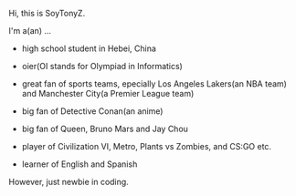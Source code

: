 Hi, this is SoyTonyZ.

I'm a(an) ...

- high school student in Hebei, China

- oier(OI stands for Olympiad in Informatics)

- great fan of sports teams, epecially Los Angeles Lakers(an NBA team) and Manchester City(a Premier League team)

- big fan of Detective Conan(an anime)

- big fan of Queen, Bruno Mars and Jay Chou

- player of Civilization VI, Metro, Plants vs Zombies, and CS:GO etc.

- learner of English and Spanish

However, just newbie in coding.
